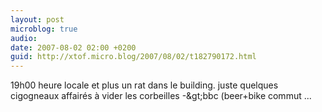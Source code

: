 ```yaml
---
layout: post
microblog: true
audio: 
date: 2007-08-02 02:00 +0200
guid: http://xtof.micro.blog/2007/08/02/t182790172.html
---
```

19h00 heure locale et plus un rat dans le building. juste quelques cigogneaux affairés à vider les corbeilles -&amp;gt;bbc (beer+bike commut ...
